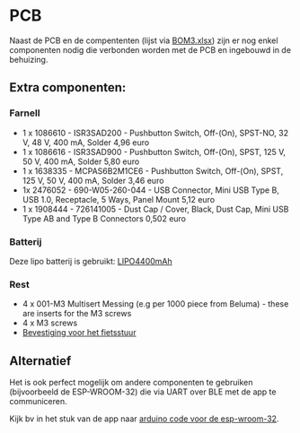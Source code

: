 # PCB

Naast de PCB en de compententen (lijst via [BOM3.xlsx](pcb_BLELight/BOM3.xlsx)) zijn er nog enkel componenten nodig die verbonden worden met de PCB en ingebouwd in de behuizing.

## Extra componenten:

### Farnell

- 1 x 1086610 -	ISR3SAD200 -  Pushbutton Switch, Off-(On), SPST-NO, 32 V, 48 V, 400 mA, Solder	4,96 euro
- 1 x 1086616 -	ISR3SAD900 -  Pushbutton Switch, Off-(On), SPST, 125 V, 50 V, 400 mA, Solder	5,80 euro
- 1 x 1638335 -	MCPAS6B2M1CE6 -  Pushbutton Switch, Off-(On), SPST, 125 V, 50 V, 400 mA, Solder	3,46 euro
- 1x 2476052 -	690-W05-260-044 -  USB Connector, Mini USB Type B, USB 1.0, Receptacle, 5 Ways, Panel Mount	5,12 euro
- 1 x 1908444 -	726141005 -  Dust Cap / Cover, Black, Dust Cap, Mini USB Type AB and Type B Connectors		0,502 euro

### Batterij
Deze lipo batterij is gebruikt: [LIPO4400mAh](https://www.olimex.com/Products/Power/BATTERY-LIPO4400mAh/)

### Rest

 - 4 x 001-M3 Multisert Messing (e.g per 1000 piece from Beluma) - these are inserts for the M3 screws
 - 4 x M3 screws
 - [Bevestiging voor het fietsstuur](https://www.dx.com/p/GACIRON-Universal-Bicycle-Handlebar-Mount-Mountain-Bike-Phone-Holder-Bike-Accessories-for-Smart-Phones-black-916491959)


## Alternatief
Het is ook perfect mogelijk om andere componenten te gebruiken (bijvoorbeeld de ESP-WROOM-32) die via UART over BLE met de app te communiceren.

Kijk bv in het stuk van de app naar [arduino code voor de esp-wroom-32](https://github.com/TeamScheire/bicycleLight/tree/master/SmartLight/app/ESP_simulation).

